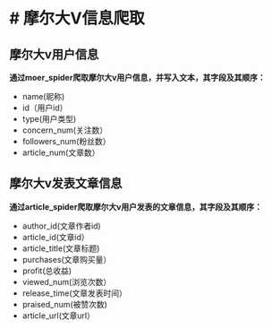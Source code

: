 # # 摩尔大V信息爬取

## 摩尔大v用户信息
**通过moer_spider爬取摩尔大v用户信息，并写入文本，其字段及其顺序：**
* name(昵称)
* id（用户id） 
* type(用户类型)
* concern_num(关注数） 
* followers_num(粉丝数） 
* article_num(文章数）

## 摩尔大v发表文章信息
**通过article_spider爬取摩尔大v用户发表的文章信息，其字段及其顺序：**
* author_id(文章作者id)
* article_id(文章id）
* article_title(文章标题)
* purchases(文章购买量）
* profit(总收益)
* viewed_num(浏览次数）
* release_time(文章发表时间）
* praised_num(被赞次数)
* article_url(文章url）